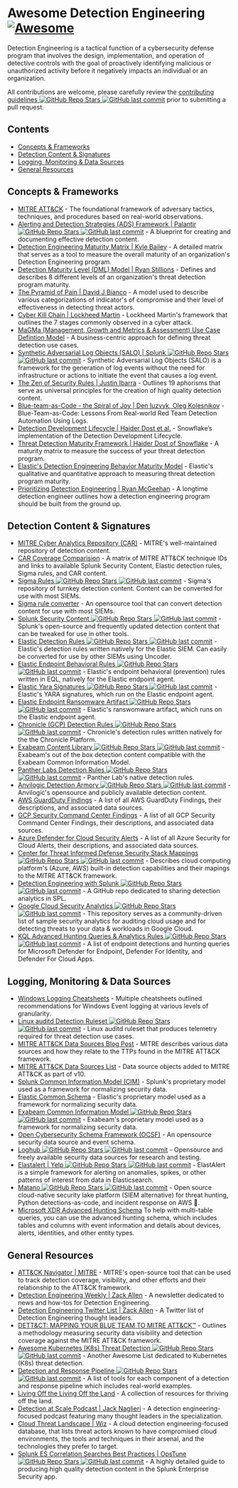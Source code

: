 # Awesome Detection Engineering [![Awesome](https://awesome.re/badge.svg)](https://awesome.re)

Detection Engineering is a tactical function of a cybersecurity defense program that involves the design, implementation, and operation of detective controls with the goal of proactively identifying malicious or unauthorized activity before it negatively impacts an individual or an organization.

All contributions are welcome, please carefully review the [contributing guidelines ![GitHub Repo Stars](https://img.shields.io/github/stars/infosecB/awesome-detection-engineering) ![GitHub last commit](https://img.shields.io/github/last-commit/infosecB/awesome-detection-engineering)](https://github.com/infosecB/awesome-detection-engineering/blob/main/contributing.md) prior to submitting a pull request.

## Contents

- [Concepts & Frameworks](#concepts--frameworks)
- [Detection Content & Signatures](#detection-content--signatures)
- [Logging, Monitoring & Data Sources](#logging-monitoring--data-sources)
- [General Resources](#general-resources)

## Concepts & Frameworks 

- [MITRE ATT&CK](https://attack.mitre.org/) - The foundational framework of adversary tactics, techniques, and procedures based on real-world observations.
- [Alerting and Detection Strategies (ADS) Framework | Palantir ![GitHub Repo Stars](https://img.shields.io/github/stars/palantir/alerting-detection-strategy-framework) ![GitHub last commit](https://img.shields.io/github/last-commit/palantir/alerting-detection-strategy-framework)](https://github.com/palantir/alerting-detection-strategy-framework) - A blueprint for creating and documenting effective detection content.
- [Detection Engineering Maturity Matrix | Kyle Bailey](https://detectionengineering.io) - A detailed matrix that serves as a tool to measure the overall maturity of an organization's Detection Engineering program. 
- [Detection Maturity Level (DML) Model | Ryan Stillions](http://ryanstillions.blogspot.com/2014/04/the-dml-model_21.html) - Defines and describes 8 different levels of an organization's threat detection program maturity.
- [The Pyramid of Pain | David J Bianco](http://detect-respond.blogspot.com/2013/03/the-pyramid-of-pain.html) - A model used to describe various categorizations of indicator's of compromise and their level of effectiveness in detecting threat actors. 
- [Cyber Kill Chain | Lockheed Martin](https://www.lockheedmartin.com/us/what-we-do/aerospace-defense/cyber/cyber-kill-chain.html) - Lockheed Martin's framework that outlines the 7 stages commonly observed in a cyber attack.
- [MaGMa (Management, Growth and Metrics & Assessment) Use Case Defintion Model](https://www.betaalvereniging.nl/wp-content/uploads/FI-ISAC-use-case-framework-verkorte-versie.pdf) - A business-centric approach for defining threat detection use cases.
- [Synthetic Adversarial Log Objects (SALO) | Splunk ![GitHub Repo Stars](https://img.shields.io/github/stars/splunk/salo) ![GitHub last commit](https://img.shields.io/github/last-commit/splunk/salo)](https://github.com/splunk/salo) - Synthetic Adversarial Log Objects (SALO) is a framework for the generation of log events without the need for infrastructure or actions to initiate the event that causes a log event.
- [The Zen of Security Rules | Justin Ibarra](https://br0k3nlab.com/resources/zen-of-security-rules/) - Outlines 19 aphorisms that serve as universal principles for the creation of high quality detection content.
- [Blue-team-as-Code - the Spiral of Joy | Den Iuzvyk, Oleg Kolesnikov](https://sansorg.egnyte.com/dl/KTc16ldiqv) - Blue-Team-as-Code: Lessons From Real-world Red Team Detection Automation Using Logs.
- [Detection Development Lifecycle | Haider Dost et al.](https://medium.com/snowflake/detection-development-lifecycle-af166fffb3bc) - Snowflake’s implementation of the Detection Development Lifecycle.
- [Threat Detection Maturity Framework | Haider Dost of Snowflake](https://medium.com/snowflake/threat-detection-maturity-framework-23bbb74db2bc) - A maturity matrix to measure the success of your threat detection program.
- [Elastic's Detection Engineering Behavior Maturity Model](https://www.elastic.co/security-labs/elastic-releases-debmm) - Elastic's qualitative and quantitative approach to measuring threat detection program maturity.
- [Prioritizing Detection Engineering | Ryan McGeehan](https://medium.com/starting-up-security/prioritizing-detection-engineering-b60b46d55051) - A longtime detection engineer outlines how a detection engineering program should be built from the ground up.

## Detection Content & Signatures

- [MITRE Cyber Analytics Repository (CAR)](https://car.mitre.org) - MITRE's well-maintained repository of detection content.
- [CAR Coverage Comparision](https://car.mitre.org/coverage/) - A matrix of MITRE ATT&CK technique IDs and links to available Splunk Security Content, Elastic detection rules, Sigma rules, and CAR content.
- [Sigma Rules ![GitHub Repo Stars](https://img.shields.io/github/stars/Neo23x0/sigma) ![GitHub last commit](https://img.shields.io/github/last-commit/Neo23x0/sigma)](https://github.com/Neo23x0/sigma) - Sigma's repository of turnkey detection content. Content can be converted for use with most SIEMs.
- [Sigma rule converter](https://sigconverter.io/) - An opensource tool that can convert detection content for use with most SIEMs.
- [Splunk Security Content ![GitHub Repo Stars](https://img.shields.io/github/stars/splunk/security_content) ![GitHub last commit](https://img.shields.io/github/last-commit/splunk/security_content)](https://github.com/splunk/security_content) - Splunk's open-source and frequently updated detection content that can be tweaked for use in other tools.
- [Elastic Detection Rules ![GitHub Repo Stars](https://img.shields.io/github/stars/elastic/detection-rules) ![GitHub last commit](https://img.shields.io/github/last-commit/elastic/detection-rules)](https://github.com/elastic/detection-rules/tree/main/rules) - Elastic's detection rules written natively for the Elastic SIEM. Can easily be converted for use by other SIEMs using Uncoder.
- [Elastic Endpoint Behavioral Rules ![GitHub Repo Stars](https://img.shields.io/github/stars/elastic/protections-artifacts) ![GitHub last commit](https://img.shields.io/github/last-commit/elastic/protections-artifacts)](https://github.com/elastic/protections-artifacts/tree/main/behavior/rules) - Elastic's endpoint behavioral (prevention) rules written in EQL, natively for the Elastic endpoint agent.
- [Elastic Yara Signatures ![GitHub Repo Stars](https://img.shields.io/github/stars/elastic/protections-artifacts) ![GitHub last commit](https://img.shields.io/github/last-commit/elastic/protections-artifacts)](https://github.com/elastic/protections-artifacts/tree/main/yara/rules) - Elastic's YARA signatures, which run on the Elastic endpoint agent.
- [Elastic Endpoint Ransomware Artifact ![GitHub Repo Stars](https://img.shields.io/github/stars/elastic/protections-artifacts) ![GitHub last commit](https://img.shields.io/github/last-commit/elastic/protections-artifacts)](https://github.com/elastic/protections-artifacts/tree/main/ransomware/artifact.lua) - Elastic's ranswomware artifact, which runs on the Elastic endpoint agent.
- [Chronicle (GCP) Detection Rules ![GitHub Repo Stars](https://img.shields.io/github/stars/chronicle/detection-rules) ![GitHub last commit](https://img.shields.io/github/last-commit/chronicle/detection-rules)](https://github.com/chronicle/detection-rules) - Chronicle's detection rules written natively for the the Chronicle Platform.
- [Exabeam Content Library ![GitHub Repo Stars](https://img.shields.io/github/stars/ExabeamLabs/Content-Library-CIM2) ![GitHub last commit](https://img.shields.io/github/last-commit/ExabeamLabs/Content-Library-CIM2)](https://github.com/ExabeamLabs/Content-Library-CIM2) - Exabeam's out of the box detection content compatible with the Exabeam Common Information Model.
- [Panther Labs Detection Rules ![GitHub Repo Stars](https://img.shields.io/github/stars/panther-labs/panther-analysis) ![GitHub last commit](https://img.shields.io/github/last-commit/panther-labs/panther-analysis)](https://github.com/panther-labs/panther-analysis/tree/master/rules) - Panther Lab's native detection rules.
- [Anvilogic Detection Armory ![GitHub Repo Stars](https://img.shields.io/github/stars/anvilogic-forge/armory) ![GitHub last commit](https://img.shields.io/github/last-commit/anvilogic-forge/armory)](https://github.com/anvilogic-forge/armory) - Anvilogic's opensource and publicly available detection content.
- [AWS GuardDuty Findings](https://docs.aws.amazon.com/guardduty/latest/ug/guardduty_finding-types-active.html) - A list of all AWS GuardDuty Findings, their descriptions, and associated data sources.
- [GCP Security Command Center Findings](https://cloud.google.com/security-command-center/docs/concepts-security-sources#threats) - A list of all GCP Security Command Center Findings, their descriptions, and associated data sources.
- [Azure Defender for Cloud Security Alerts](https://docs.microsoft.com/en-us/azure/defender-for-cloud/alerts-reference) - A list of all Azure Security for Cloud Alerts, their descriptions, and associated data sources.
- [Center for Threat Informed Defense Security Stack Mappings ![GitHub Repo Stars](https://img.shields.io/github/stars/center-for-threat-informed-defense/security-stack-mappings) ![GitHub last commit](https://img.shields.io/github/last-commit/center-for-threat-informed-defense/security-stack-mappings)](https://github.com/center-for-threat-informed-defense/security-stack-mappings) - Describes cloud computing platform's (Azure, AWS) built-in detection capabilities and their mapings to the MITRE ATT&CK framework.
- [Detection Engineering with Splunk ![GitHub Repo Stars](https://img.shields.io/github/stars/west-wind/Threat-Hunting-With-Splunk) ![GitHub last commit](https://img.shields.io/github/last-commit/west-wind/Threat-Hunting-With-Splunk)](https://github.com/west-wind/Threat-Hunting-With-Splunk) - A GitHub repo dedicated to sharing detection analytics in SPL.
- [Google Cloud Security Analytics ![GitHub Repo Stars](https://img.shields.io/github/stars/GoogleCloudPlatform/security-analytics) ![GitHub last commit](https://img.shields.io/github/last-commit/GoogleCloudPlatform/security-analytics)](https://github.com/GoogleCloudPlatform/security-analytics) - This repository serves as a community-driven list of sample security analytics for auditing cloud usage and for detecting threats to your data & workloads in Google Cloud.
- [KQL Advanced Hunting Queries & Analytics Rules ![GitHub Repo Stars](https://img.shields.io/github/stars/Bert-JanP/Hunting-Queries-Detection-Rules) ![GitHub last commit](https://img.shields.io/github/last-commit/Bert-JanP/Hunting-Queries-Detection-Rules)](https://github.com/Bert-JanP/Hunting-Queries-Detection-Rules) - A list of endpoint detections and hunting queries for Microsoft Defender for Endpoint, Defender For Identity, and Defender For Cloud Apps.

## Logging, Monitoring & Data Sources

- [Windows Logging Cheatsheets](https://www.malwarearchaeology.com/cheat-sheets) - Multiple cheatsheets outlined recommendations for Windows Event logging at various levels of granularity.
- [Linux auditd Detection Ruleset ![GitHub Repo Stars](https://img.shields.io/github/stars/Neo23x0/auditd) ![GitHub last commit](https://img.shields.io/github/last-commit/Neo23x0/auditd)](https://github.com/Neo23x0/auditd/blob/master/audit.rules) - Linux auditd ruleset that produces telemetry required for threat detection use cases.
- [MITRE ATT&CK Data Sources Blog Post](https://medium.com/mitre-attack/defining-attack-data-sources-part-i-4c39e581454f) - MITRE describes various data sources and how they relate to the TTPs found in the MITRE ATT&CK framework.
- [MITRE ATT&CK Data Sources List](https://attack.mitre.org/datasources/) - Data source objects added to MITRE ATT&CK as part of v10.
- [Splunk Common Information Model (CIM)](https://docs.splunk.com/Documentation/CIM/5.0.0/User/Overview) - Splunk's proprietary model used as a framework for normalizing security data.
- [Elastic Common Schema](https://www.elastic.co/guide/en/ecs/current/ecs-getting-started.html) - Elastic's proprietary model used as a framework for normalizing security data.
- [Exabeam Common Information Model ![GitHub Repo Stars](https://img.shields.io/github/stars/ExabeamLabs/CIMLibrary) ![GitHub last commit](https://img.shields.io/github/last-commit/ExabeamLabs/CIMLibrary)](https://github.com/ExabeamLabs/CIMLibrary) - Exabeam's proprietary model used as a framework for normalizing security data.
- [Open Cybersecurity Schema Framework (OCSF)](https://schema.ocsf.io/categories?extensions) - An opensource security data source and event schema.
- [Loghub ![GitHub Repo Stars](https://img.shields.io/github/stars/logpai/loghub) ![GitHub last commit](https://img.shields.io/github/last-commit/logpai/loghub)](https://github.com/logpai/loghub) - Opensource and freely available security data sources for research and testing.
- [Elastalert | Yelp ![GitHub Repo Stars](https://img.shields.io/github/stars/Yelp/elastalert) ![GitHub last commit](https://img.shields.io/github/last-commit/Yelp/elastalert)](https://github.com/Yelp/elastalert) - ElastAlert is a simple framework for alerting on anomalies, spikes, or other patterns of interest from data in Elasticsearch.
- [Matano ![GitHub Repo Stars](https://img.shields.io/github/stars/matanolabs/matano) ![GitHub last commit](https://img.shields.io/github/last-commit/matanolabs/matano)](https://github.com/matanolabs/matano) - Open source cloud-native security lake platform (SIEM alternative) for threat hunting, Python detections-as-code, and incident response on AWS 🦀.
- [Microsoft XDR Advanced Hunting Schema](https://learn.microsoft.com/en-us/defender-xdr/advanced-hunting-schema-tables) To help with multi-table queries, you can use the advanced hunting schema, which includes tables and columns with event information and details about devices, alerts, identities, and other entity types.

## General Resources
 
- [ATT&CK Navigator | MITRE](https://mitre-attack.github.io/attack-navigator/enterprise/) - MITRE's open-source tool that can be used to track detection coverage, visibility, and other efforts and their relationship to the ATT&CK framework.
- [Detection Engineering Weekly | Zack Allen](https://detectionengineering.net) - A newsletter dedicated to news and how-tos for Detection Engineering.
- [Detection Engineering Twitter List | Zack Allen](https://twitter.com/i/lists/1629936556298436608) - A Twitter list of Detection Engineering thought leaders.
- [DETT&CT: MAPPING YOUR BLUE TEAM TO MITRE ATT&CK™](https://www.mbsecure.nl/blog/2019/5/dettact-mapping-your-blue-team-to-mitre-attack) - Outlines a methodology measuring security data visibility and detection coverage against the MITRE ATT&CK framework.
- [Awesome Kubernetes (K8s) Threat Detection ![GitHub Repo Stars](https://img.shields.io/github/stars/jatrost/awesome-kubernetes-threat-detection) ![GitHub last commit](https://img.shields.io/github/last-commit/jatrost/awesome-kubernetes-threat-detection)](https://github.com/jatrost/awesome-kubernetes-threat-detection) - Another Awesome List dedicated to Kubernetes (K8s) threat detection.
- [Detection and Response Pipeline ![GitHub Repo Stars](https://img.shields.io/github/stars/0x4D31/detection-and-response-pipeline) ![GitHub last commit](https://img.shields.io/github/last-commit/0x4D31/detection-and-response-pipeline)](https://github.com/0x4D31/detection-and-response-pipeline) - A list of tools for each component of a detection and response pipeline which includes real-world examples.
- [Living Off the Living Off the Land](https://lolol.farm) - A collection of resources for thriving off the land.
- [Detection at Scale Podcast | Jack Naglieri](https://podcasts.apple.com/us/podcast/detection-at-scale/id1582584270) - A detection engineering-focused podcast featuring many thought leaders in the specialization.
- [Cloud Threat Landscape | Wiz](https://threats.wiz.io/all-techniques) - A cloud detection engineering-focused database, that lists threat actors known to have compromised cloud environments, the tools and techniques in their arsenal, and the technologies they prefer to target.
- [Splunk ES Correlation Searches Best Practices | OpsTune ![GitHub Repo Stars](https://img.shields.io/github/stars/inodee/threathunting-spl) ![GitHub last commit](https://img.shields.io/github/last-commit/inodee/threathunting-spl)](https://github.com/inodee/threathunting-spl/blob/master/Splunk%20ES%20Correlation%20Searches%20Best%20Practices%20v1.3.pdf) - A highly detailed guide to producing high quality detection content in the Splunk Enterprise Security app.
